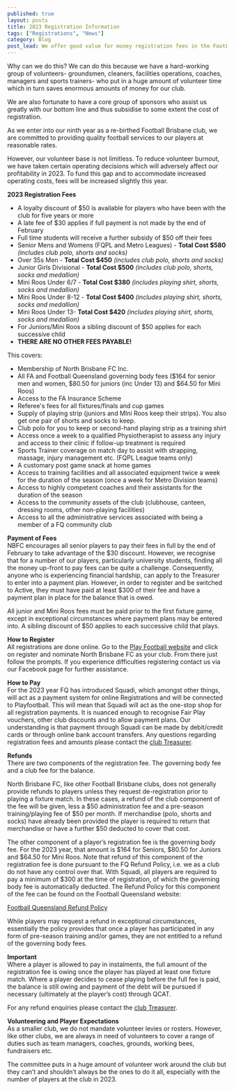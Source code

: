 ```yaml
---
published: true
layout: posts
title: 2023 Registration Information
tags: ["Registrations", "News"]
category: Blog
post_lead: We offer good value for money registration fees in the Football Queensland competition. Below we have published fees for all senior and junior teams and fee inlcusions.
---
```


Why can we do this? We can do this because we have a hard-working group of volunteers- groundsmen, cleaners, facilities operations, coaches, managers and sports trainers- who put in a huge amount of volunteer time which in turn saves enormous amounts of money for our club.

We are also fortunate to have a core group of sponsors who assist us greatly with our bottom line and thus subsidise to some extent the cost of registration.

As we enter into our ninth year as a re-birthed Football Brisbane club, we are committed to providing quality football services to our players at reasonable rates.

However, our volunteer base is not limitless. To reduce volunteer burnout, we have taken certain operating decisions which will adversely affect our profitability in 2023. To fund this gap and to accommodate increased operating costs, fees will be increased slightly this year.

**2023 Registration Fees**

- A loyalty discount of $50 is available for players who have been with the club for five years or more
- A late fee of $30 applies if full payment is not made by the end of February
- Full time students will receive a further subsidy of $50 off their fees
- Senior Mens and Womens (FQPL and Metro Leagues) - **Total Cost $580** _(includes club polo, shorts and socks)_
- Over 35s Men - **Total Cost $450** _(includes club polo, shorts and socks)_
- Junior Girls Divisional - **Total Cost $500** _(includes club polo, shorts, socks and medallion)_
- Mini Roos Under 6/7 - **Total Cost $380** _(includes playing shirt, shorts, socks and medallion)_
- Mini Roos Under 8-12 - **Total Cost $400** _(includes playing shirt, shorts, socks and medallion)_
- Mini Roos Under 13- **Total Cost $420** _(includes playing shirt, shorts, socks and medallion)_
- For Juniors/Mini Roos a sibling discount of $50 applies for each successive child
- **THERE ARE NO OTHER FEES PAYABLE!**

This covers:

- Membership of North Brisbane FC Inc.
- All FA and Football Queensland governing body fees ($164 for senior men and women, $80.50 for juniors (inc Under 13) and $64.50 for Mini Roos)
- Access to the FA Insurance Scheme
- Referee's fees for all fixtures/finals and cup games
- Supply of playing strip (juniors and MIni Roos keep their strips). You also get one pair of shorts and socks to keep.
- Club polo for you to keep or second-hand playing strip as a training shirt
- Access once a week to a qualified Physiotherapist to assess any injury and access to their clinic if follow-up treatment is required
- Sports Trainer coverage on match day to assist with strapping, massage, injury management etc. (FQPL League teams only)
- A customary post game snack at home games
- Access to training facilities and all associated equipment twice a week for the duration of the season (once a week for Metro Division teams)
- Access to highly competent coaches and their assistants for the duration of the season
- Access to the community assets of the club (clubhouse, canteen, dressing rooms, other non-playing facilities)
- Access to all the administrative services associated with being a member of a FQ community club

**Payment of Fees**  
NBFC encourages all senior players to pay their fees in full by the end of February to take advantage of the $30 discount. However, we recognise that for a number of our players, particularly university students, finding all the money up-front to pay fees can be quite a challenge. Consequently, anyone who is experiencing financial hardship, can apply to the Treasurer to enter into a payment plan. However, in order to register and be switched to Active, they must have paid at least $300 of their fee and have a payment plan in place for the balance that is owed.

All junior and Mini Roos fees must be paid prior to the first fixture game, except in exceptional circumstances where payment plans may be entered into. A sibling discount of $50 applies to each successive child that plays.

**How to Register**  
All registrations are done online. Go to the [Play Football website](https://www.playfootball.com.au) and click on register and nominate North Brisbane FC as your club. From there just follow the prompts. If you experience difficulties registering contact us via our Facebook page for further assistance.

**How to Pay**  
For the 2023 year FQ has introduced Squadi, which amongst other things, will act as a payment system for online Registrations and will be connected to Playfootball. This will mean that Squadi will act as the one-stop shop for all registration payments. It is nuanced enough to recognise Fair Play vouchers, other club discounts and to allow payment plans. Our understanding is that payment through Squadi can be made by debit/credit cards or through online bank account transfers. Any questions regarding registration fees and amounts please contact the [club Treasurer](/about/committee).

**Refunds**  
There are two components of the registration fee. The governing body fee and a club fee for the balance.

North Brisbane FC, like other Football Brisbane clubs, does not generally provide refunds to players unless they request de-registration prior to playing a fixture match. In these cases, a refund of the club component of the fee will be given, less a $50 administration fee and a pre-season training/playing fee of $50 per month. If merchandise (polo, shorts and socks) have already been provided the player is required to return that merchandise or have a further $50 deducted to cover that cost.

The other component of a player’s registration fee is the governing body fee. For the 2023 year, that amount is $164 for Seniors, $80.50 for Juniors and $64.50 for Mini Roos. Note that refund of this component of the registration fee is done pursuant to the FQ Refund Policy, i.e. we as a club do not have any control over that. With Squadi, all players are required to pay a minimum of $300 at the time of registration, of which the governing body fee is automatically deducted. The Refund Policy for this component of the fee can be found on the Football Queensland website:

[Football Queensland Refund Policy](https://footballqueensland.com.au/wp-content/uploads/2020/03/FQ-Refund-Policy-2020.pdf)

While players may request a refund in exceptional circumstances, essentially the policy provides that once a player has participated in any form of pre-season training and/or games, they are not entitled to a refund of the governing body fees.

**Important**  
Where a player is allowed to pay in instalments, the full amount of the registration fee is owing once the player has played at least one fixture match. Where a player decides to cease playing before the full fee is paid, the balance is still owing and payment of the debt will be pursued if necessary (ultimately at the player’s cost) through QCAT.

For any refund enquiries please contact the [club Treasurer](/about/committee).

**Volunteering and Player Expectations**  
As a smaller club, we do not mandate volunteer levies or rosters.
However, like other clubs, we are always in need of volunteers to cover a range of duties such as team managers, coaches, grounds, working bees, fundraisers etc.

The committee puts in a huge amount of volunteer work around the club but they can’t and shouldn’t always be the ones to do it all, especially with the number of players at the club in 2023.
